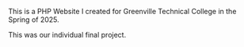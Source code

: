 This is a PHP Website I created for Greenville Technical College in the Spring of 2025. 

This was our individual final project. 
